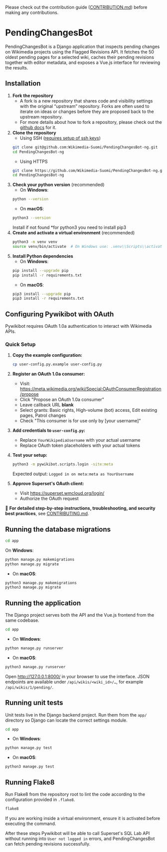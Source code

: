 Please check out the contribution guide ([CONTRIBUTION.md](https://github.com/Wikimedia-Suomi/PendingChangesBot-ng/blob/main/CONTRIBUTING.md)) before making any contributions.

# PendingChangesBot

PendingChangesBot is a Django application that inspects pending changes on Wikimedia
projects using the Flagged Revisions API. It fetches the 50 oldest pending pages for a
selected wiki, caches their pending revisions together with editor metadata, and exposes a
Vue.js interface for reviewing the results.

## Installation

1. **Fork the repository**
   * A fork is a new repository that shares code and visibility settings with the original “upstream” repository. Forks are often used to iterate on ideas or changes before they are proposed back to the upstream repository.
   * For more details about how to fork a repository, please check out the [github docs](https://docs.github.com/en/pull-requests/collaborating-with-pull-requests/working-with-forks/fork-a-repo) for it.
2. **Clone the repository**
   * Using SSH ([requires setup of ssh keys](https://docs.github.com/en/authentication/connecting-to-github-with-ssh))
   ```bash
   git clone git@github.com:Wikimedia-Suomi/PendingChangesBot-ng.git
   cd PendingChangesBot-ng
   ```
   * Using HTTPS
    ```bash
   git clone https://github.com/Wikimedia-Suomi/PendingChangesBot-ng.git
   cd PendingChangesBot-ng
   ```
3. **Check your python version** (recommended)
   * On **Windows**:
   ```bash
   python --version
   ```
   * On **macOS**:
   ```bash
   python3 --version
   ```
   Install if not found *for python3 you need to install pip3 
4. **Create and activate a virtual environment** (recommended)
   ```bash
   python3 -m venv venv
   source venv/bin/activate  # On Windows use: .venv\\Scripts\\activate
   ```
5. **Install Python dependencies**
   * On **Windows**:
   ```bash
   pip install --upgrade pip
   pip install -r requirements.txt
   ```
   * On **macOS**:
   ```bash
   pip3 install --upgrade pip
   pip3 install -r requirements.txt
   ```


## Configuring Pywikibot with OAuth

Pywikibot requires OAuth 1.0a authentication to interact with Wikimedia APIs.

### Quick Setup

1. **Copy the example configuration:**
   ```bash
   cp user-config.py.example user-config.py
   ```

2. **Register an OAuth 1.0a consumer:**
   - Visit: <https://meta.wikimedia.org/wiki/Special:OAuthConsumerRegistration/propose>
   - Click "Propose an OAuth 1.0a consumer"
   - Leave callback URL **blank**
   - Select grants: Basic rights, High-volume (bot) access, Edit existing pages, Patrol changes
   - Check "This consumer is for use only by [your username]"

3. **Add credentials to `user-config.py`:**
   - Replace `YourWikipediaUsername` with your actual username
   - Replace OAuth token placeholders with your actual tokens

4. **Test your setup:**
   ```bash
   python3 -m pywikibot.scripts.login -site:meta
   ```
   Expected output: `Logged in on meta:meta as YourUsername`

5. **Approve Superset's OAuth client:**
   - Visit <https://superset.wmcloud.org/login/>
   - Authorize the OAuth request

📖 **For detailed step-by-step instructions, troubleshooting, and security best practices**, see [CONTRIBUTING.md](CONTRIBUTING.md#configuring-pywikibot-with-oauth).

## Running the database migrations
```bash
cd app
```
On **Windows**:
```bash
python manage.py makemigrations
python manage.py migrate
```
* On **macOS**:
```bash
python3 manage.py makemigrations
python3 manage.py migrate
```

## Running the application

The Django project serves both the API and the Vue.js frontend from the same codebase.
```bash
cd app
```
* On **Windows**:
```bash
python manage.py runserver
```
* On **macOS**:
```bash
python3 manage.py runserver
```

Open <http://127.0.0.1:8000/> in your browser to use the interface. JSON endpoints are
available under `/api/wikis/<wiki_id>/…`, for example `/api/wikis/1/pending/`.

## Running unit tests

Unit tests live in the Django backend project. Run them from the `app/` directory so Django can locate the correct settings module.
```bash
cd app
```
* On **Windows**:
```bash
python manage.py test
```
* On **macOS**:
```bash
python3 manage.py test
```

## Running Flake8

Run Flake8 from the repository root to lint the code according to the configuration provided in `.flake8`.

```bash
flake8
```

If you are working inside a virtual environment, ensure it is activated before executing the command.

After these steps Pywikibot will be able to call Superset's SQL Lab API without running
into `User not logged in` errors, and PendingChangesBot can fetch pending revisions
successfully.
